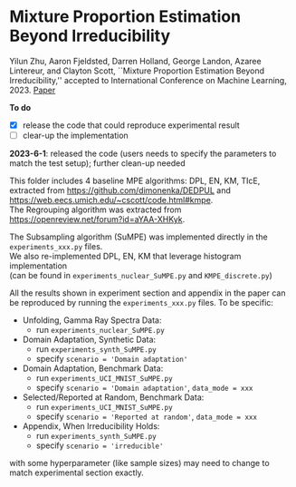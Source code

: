 # Mixture Proportion Estimation Beyond Irreducibility

Yilun Zhu, Aaron Fjeldsted, Darren Holland, George Landon, Azaree Lintereur, and Clayton Scott, ``Mixture Proportion Estimation Beyond Irreducibility,'' accepted to International Conference on Machine Learning, 2023.
[Paper](https://arxiv.org/abs/2306.01253)

**To do**
- [x] release the code that could reproduce experimental result
- [ ] clear-up the implementation

**2023-6-1**: released the code (users needs to specify the parameters to match the test setup); further clean-up needed 

This folder includes 4 baseline MPE algorithms: DPL, EN, KM, TIcE, \
extracted from https://github.com/dimonenka/DEDPUL and https://web.eecs.umich.edu/~cscott/code.html#kmpe. \
The Regrouping algorithm was extracted from https://openreview.net/forum?id=aYAA-XHKyk.

The Subsampling algorithm (SuMPE) was implemented directly in the `experiments_xxx.py` files. \
We also re-implemented DPL, EN, KM that leverage histogram implementation \
(can be found in `experiments_nuclear_SuMPE.py` and `KMPE_discrete.py`)

All the results shown in experiment section and appendix in the paper can be reproduced by running the `experiments_xxx.py` files. 
To be specific:
- Unfolding, Gamma Ray Spectra Data: 
  - run `experiments_nuclear_SuMPE.py`
- Domain Adaptation, Synthetic Data: 
  - run `experiments_synth_SuMPE.py`
  - specify `scenario = 'Domain adaptation'`
- Domain Adaptation, Benchmark Data: 
  - run `experiments_UCI_MNIST_SuMPE.py`
  - specify `scenario = 'Domain adaptation'`, `data_mode = xxx`
- Selected/Reported at Random, Benchmark Data: 
  - run `experiments_UCI_MNIST_SuMPE.py`
  - specify `scenario = 'Reported at random'`, `data_mode = xxx`
- Appendix, When Irreducibility Holds: 
  - run `experiments_synth_SuMPE.py`
  - specify `scenario = 'irreducible'`

with some hyperparameter (like sample sizes) may need to change to match experimental section exactly.
